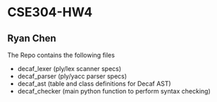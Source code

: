 # CSE304-HW4
## Ryan Chen

The Repo contains the following files
- decaf_lexer (ply/lex scanner specs)
- decaf_parser (ply/yacc parser specs)
- decaf_ast (table and class definitions for Decaf AST)
- decaf_checker (main python function to perform syntax checking)
